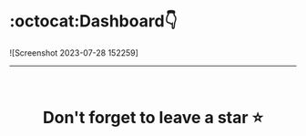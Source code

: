 # :octocat:Dashboard👇
![Screenshot 2023-07-28 152259]

<hr />
<br />

# <div align="center">Don't forget to leave a star ⭐️</div>

